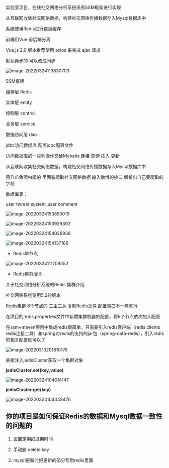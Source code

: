 实验室项目，在线社交网络分析系统采用SSM框架进行实现 

从互联网收集社交网络数据，构建社交网络传播数据存入Mysql数据库中 

系统使用Redis进行数据缓存



前端用Vue  前后端分离

Vue.js 2.0 版本推荐使用 axios 来完成 ajax 请求

默认异步的 可以改成同步

![image-20220324113830703](社交网络系统项目/image-20220324113830703.png)



SSM框架

缓存层 Redis

实体层 entity

控制层 control

业务层 service

数据访问层 dao



jdbc访问数据库 配置jdbc配置文件

访问数据库的一些列操作交给Mybatis 连接 查询 插入 更新



从互联网收集社交网络数据，构建社交网络传播数据存入Mysql数据库中 

用八爪鱼爬虫爬的  里面有爬取社交网络数据 输入微博的接口 解析出自己要爬取的字段



数据库表：

user twreet system_user comment

![image-20220324153853019](社交网络系统项目/image-20220324153853019.png)

![image-20220324153929392](社交网络系统项目/image-20220324153929392.png)



![image-20220324154026938](社交网络系统项目/image-20220324154026938.png)



![image-20220324154137166](社交网络系统项目/image-20220324154137166.png)

- Redis单节点

![image-20220324111709552](社交网络系统项目/image-20220324111709552.png)





- Redis集群版本

关于社交网络分析系统的Redis 集群介绍

社交网络系统使用5.2的版本

Redis集群 6个节点的 三主三从 复制Redis文件 配置端口不一样就行

在项目的redis.properties文件中新增集群机器的配置，将6个节点依次加入配置

在ssm+maven项目中集成redis很简单，只需要引入redis客户端（redis.clients redis连接工具）和spring对redis的支持的jar包（spring-data-redis），引入redis的相关配置就可以了

![image-20220313201810178](Redis面经/image-20220313201810178.png)



直接注入jedisCluster获取一个集群对象

**jedisCluster.set(key,value)**

![image-20220324104614147](社交网络系统项目/image-20220324104614147.png)



**jedisCluster.get(key)**



![image-20220324104448476](社交网络系统项目/image-20220324104448476.png)







## 你的项目是如何保证Redis的数据和Mysql数据一致性的问题的

1. 设置定期的过期时间

2. 手动删 delete key

3. mysql更新时把更新的部分写到redis里面